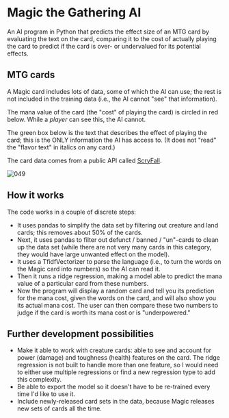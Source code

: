 
# Magic the Gathering AI
An AI program in Python that predicts the effect size of an MTG card by evaluating the text on the card, comparing it to the cost of actually playing the card to predict if the card is over- or undervalued for its potential effects.

## MTG cards
A Magic card includes lots of data, some of which the AI can use; the rest is not included in the training data (i.e., the AI cannot "see" that information).

The mana value of the card (the "cost" of playing the card) is circled in red below. While a *player* can see this, the AI cannot. 

The green box below is the text that describes the effect of playing the card; this is the ONLY information the AI has access to. (It does not "read" the "flavor text" in italics on any card.)

The card data comes from a public API called [ScryFall](https://scryfall.com).

![049](https://github.com/BlaiseBaptist/MTG-AI/assets/40903991/78ea7ed4-84e2-419c-9273-3ade33d8bf79)

## How it works
The code works in a couple of discrete steps:
 - It uses pandas to simplify the data set by filtering out creature and land cards; this removes about 50% of the cards.
 - Next, it uses pandas to filter out defunct / banned / "un"-cards to clean up the data set (while there are not very many cards in this category, they would have large unwanted effect on the model).
 - It uses a TfidfVectorizer to parse the language (i.e., to turn the words on the Magic card into numbers) so the AI can read it.
 - Then it runs a ridge regression, making a model able to predict the mana value of a particular card from these numbers. 
 - Now the program will display a random card and tell you its prediction for the mana cost, given the words on the card, and will also show you its actual mana cost. The user can then compare these two numbers to judge if the card is worth its mana cost or is "underpowered."
 
 ## Further development possibilities 
 
 - Make it able to work with creature cards: able to see and account for power (damage) and toughness (health) features on the card. The ridge regression is not built to handle more than one feature, so I would need to either use multiple regressions or find a new regression type to add this complexity.  
 - Be able to export the model so it doesn't have to be re-trained every time I'd like to use it.
 - Include newly-released card sets in the data, because Magic releases new sets of cards all the time. 


